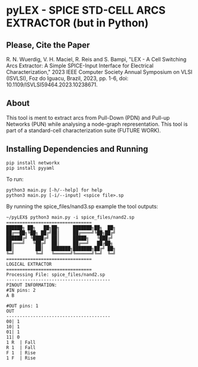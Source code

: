 # pyLEX - SPICE STD-CELL ARCS EXTRACTOR (but in Python)

## Please, Cite the Paper

R. N. Wuerdig, V. H. Maciel, R. Reis and S. Bampi, "LEX - A Cell Switching Arcs Extractor: A Simple SPICE-Input Interface for Electrical Characterization," 2023 IEEE Computer Society Annual Symposium on VLSI (ISVLSI), Foz do Iguacu, Brazil, 2023, pp. 1-6, doi: 10.1109/ISVLSI59464.2023.10238671.

## About

This tool is ment to extract arcs from Pull-Down (PDN) and Pull-up Networks (PUN) while analysing a node-graph representation. This tool is part of a standard-cell characterization suite (FUTURE WORK).

## Installing Dependencies and Running

```
pip install networkx
pip install pyyaml
```


To run:

```
python3 main.py [-h/--help] for help
python3 main.py [-i/--input] <spice file>.sp
```

By running the spice_files/nand3.sp example the tool outputs:

```
~/pyLEX$ python3 main.py -i spice_files/nand2.sp
================================
██████╗ ██╗   ██╗██╗     ███████╗██╗  ██╗
██╔══██╗╚██╗ ██╔╝██║     ██╔════╝╚██╗██╔╝
██████╔╝ ╚████╔╝ ██║     █████╗   ╚███╔╝
██╔═══╝   ╚██╔╝  ██║     ██╔══╝   ██╔██╗
██║        ██║   ███████╗███████╗██╔╝ ██╗
╚═╝        ╚═╝   ╚══════╝╚══════╝╚═╝  ╚═╝
================================
LOGICAL EXTRACTOR
================================
Processing File: spice_files/nand2.sp
---------------------------------------
PINOUT INFORMATION:
#IN pins: 2
A B

#OUT pins: 1
OUT
---------------------------------------
00| 1
10| 1
01| 1
11| 0
1 R  | Fall
R 1  | Fall
F 1  | Rise
1 F  | Rise
```


